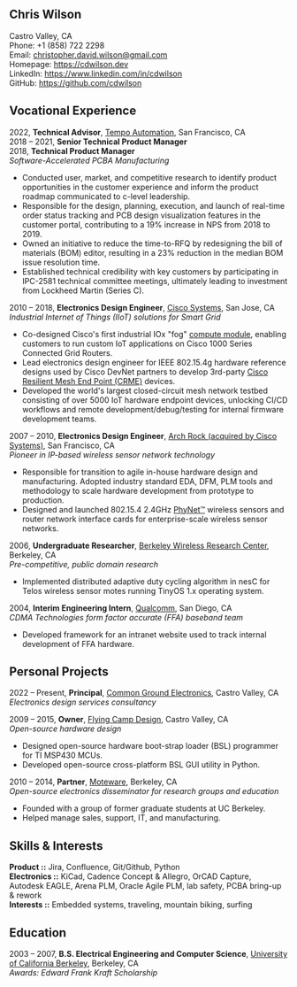 Chris Wilson
------------

Castro Valley, CA  
Phone: +1 (858) 722 2298  
Email: christopher.david.wilson@gmail.com  
Homepage: https://cdwilson.dev  
LinkedIn: https://www.linkedin.com/in/cdwilson  
GitHub: https://github.com/cdwilson  


Vocational Experience
---------------------

2022, **Technical Advisor**, [Tempo Automation](https://www.tempoautomation.com), San Francisco, CA  
2018 – 2021, **Senior Technical Product Manager**  
2018, **Technical Product Manager**  
*Software-Accelerated PCBA Manufacturing*  

* Conducted user, market, and competitive research to identify product opportunities in the customer experience and inform the product roadmap communicated to c-level leadership.
* Responsible for the design, planning, execution, and launch of real-time order status tracking and PCB design visualization features in the customer portal, contributing to a 19% increase in NPS from 2018 to 2019.
* Owned an initiative to reduce the time-to-RFQ by redesigning the bill of materials (BOM) editor, resulting in a 23% reduction in the median BOM issue resolution time.
* Established technical credibility with key customers by participating in IPC-2581 technical committee meetings, ultimately leading to investment from Lockheed Martin (Series C).

2010 – 2018, **Electronics Design Engineer**, [Cisco Systems](https://www.cisco.com), San Jose, CA  
*Industrial Internet of Things (IIoT) solutions for Smart Grid*  

* Co-designed Cisco's first industrial IOx "fog" [compute module](https://www.cisco.com/c/en/us/products/collateral/routers/1000-series-connected-grid-routers/datasheet-c78-739683.html), enabling customers to run custom IoT applications on Cisco 1000 Series Connected Grid Routers.
* Lead electronics design engineer for IEEE 802.15.4g hardware reference designs used by Cisco DevNet partners to develop 3rd-party [Cisco Resilient Mesh End Point (CRME)](https://developer.cisco.com/docs/ipv6-mesh/#!sdk/resilient-mesh-new) devices.
* Developed the world's largest closed-circuit mesh network testbed consisting of over 5000 IoT hardware endpoint devices, unlocking CI/CD workflows and remote development/debug/testing for internal firmware development teams.

2007 – 2010, **Electronics Design Engineer**, [Arch Rock (acquired by Cisco Systems)](https://www.cisco.com/c/en/us/about/corporate-strategy-office/acquisitions/arch-rock.html), San Francisco, CA  
*Pioneer in IP-based wireless sensor network technology*  

* Responsible for transition to agile in-house hardware design and manufacturing.  Adopted industry standard EDA, DFM, PLM tools and methodology to scale hardware development from prototype to production.
* Designed and launched 802.15.4 2.4GHz [PhyNet™](https://www.si.edu/object/arch-rock-phynet-wireless-sensor-network%3Anmah_1822657) wireless sensors and router network interface cards for enterprise-scale wireless sensor networks.

2006, **Undergraduate Researcher**, [Berkeley Wireless Research Center](https://bwrc.eecs.berkeley.edu), Berkeley, CA  
*Pre-competitive, public domain research*  

* Implemented distributed adaptive duty cycling algorithm in nesC for Telos wireless sensor motes running TinyOS 1.x operating system.

2004, **Interim Engineering Intern**, [Qualcomm](https://www.qualcomm.com), San Diego, CA  
*CDMA Technologies form factor accurate (FFA) baseband team*

* Developed framework for an intranet website used to track internal development of FFA hardware.


Personal Projects
-----------------

2022 – Present, **Principal**, [Common Ground Electronics](https://cgnd.dev), Castro Valley, CA  
*Electronics design services consultancy*

2009 – 2015, **Owner**, [Flying Camp Design](https://flyingcamp.design), Castro Valley, CA  
*Open-source hardware design*  

* Designed open-source hardware boot-strap loader (BSL) programmer for TI MSP430 MCUs.
* Developed open-source cross-platform BSL GUI utility in Python.

2010 – 2014, **Partner**, [Moteware](http://moteware.com), Berkeley, CA  
*Open-source electronics disseminator for research groups and education*

* Founded with a group of former graduate students at UC Berkeley.
* Helped manage sales, support, IT, and manufacturing.


Skills & Interests
------------------
**Product ::** Jira, Confluence, Git/Github, Python  
**Electronics ::** KiCad, Cadence Concept & Allegro, OrCAD Capture, Autodesk EAGLE, Arena PLM, Oracle Agile PLM, lab safety, PCBA bring-up \& rework  
**Interests ::** Embedded systems, traveling, mountain biking, surfing


Education
---------

2003 – 2007, **B.S. Electrical Engineering and Computer Science**, [University of California Berkeley](https://www.berkeley.edu), Berkeley, CA  
*Awards: Edward Frank Kraft Scholarship*  
